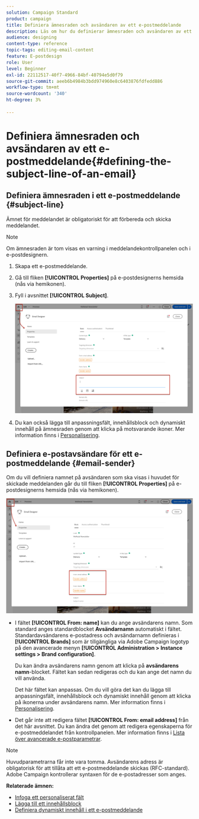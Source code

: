 ```yaml
---
solution: Campaign Standard
product: campaign
title: Definiera ämnesraden och avsändaren av ett e-postmeddelande
description: Läs om hur du definierar ämnesraden och avsändaren av ett e-postmeddelande i e-postdesignern.
audience: designing
content-type: reference
topic-tags: editing-email-content
feature: E-postdesign
role: User
level: Beginner
exl-id: 22112517-40f7-4966-84bf-40794e5d0f79
source-git-commit: aeeb6b4984b3bdd974960e8c6403876fdfedd886
workflow-type: tm+mt
source-wordcount: '340'
ht-degree: 3%

---
```


# Definiera ämnesraden och avsändaren av ett e-postmeddelande{#defining-the-subject-line-of-an-email}

## Definiera ämnesraden i ett e-postmeddelande {#subject-line}

Ämnet för meddelandet är obligatoriskt för att förbereda och skicka meddelandet.

>[!NOTE]
>
>Om ämnesraden är tom visas en varning i meddelandekontrollpanelen och i e-postdesignern.

1. Skapa ett e-postmeddelande.
1. Gå till fliken **[!UICONTROL Properties]** på e-postdesignerns hemsida (nås via hemikonen).
1. Fyll i avsnittet **[!UICONTROL Subject]**.

   ![](assets/email_designer_subject.png)

1. Du kan också lägga till anpassningsfält, innehållsblock och dynamiskt innehåll på ämnesraden genom att klicka på motsvarande ikoner. Mer information finns i [Personalisering](../../designing/using/personalization.md).

## Definiera e-postavsändare för ett e-postmeddelande {#email-sender}

Om du vill definiera namnet på avsändaren som ska visas i huvudet för skickade meddelanden går du till fliken **[!UICONTROL Properties]** på e-postdesignerns hemsida (nås via hemikonen).

![](assets/delivery_content_edition16.png)

* I fältet **[!UICONTROL From: name]** kan du ange avsändarens namn. Som standard anges standardblocket **Avsändarnamn** automatiskt i fältet. Standardavsändarens e-postadress och avsändarnamn definieras i **[!UICONTROL Brands]** som är tillgängliga via Adobe Campaign logotyp på den avancerade menyn **[!UICONTROL Administration > Instance settings > Brand configuration]**.

   Du kan ändra avsändarens namn genom att klicka på **avsändarens namn**-blocket. Fältet kan sedan redigeras och du kan ange det namn du vill använda.

   Det här fältet kan anpassas. Om du vill göra det kan du lägga till anpassningsfält, innehållsblock och dynamiskt innehåll genom att klicka på ikonerna under avsändarens namn. Mer information finns i [Personalisering](../../designing/using/personalization.md).

* Det går inte att redigera fältet **[!UICONTROL From: email address]** från det här avsnittet. Du kan ändra det genom att redigera egenskaperna för e-postmeddelandet från kontrollpanelen. Mer information finns i [Lista över avancerade e-postparametrar](../../administration/using/configuring-email-channel.md#advanced-parameters).

>[!NOTE]
>
>Huvudparametrarna får inte vara tomma. Avsändarens adress är obligatorisk för att tillåta att ett e-postmeddelande skickas (RFC-standard). Adobe Campaign kontrollerar syntaxen för de e-postadresser som anges.

**Relaterade ämnen:**

* [Infoga ett personaliserat fält](../../designing/using/personalization.md#inserting-a-personalization-field)
* [Lägga till ett innehållsblock](../../designing/using/personalization.md#adding-a-content-block)
* [Definiera dynamiskt innehåll i ett e-postmeddelande](../../designing/using/personalization.md#defining-dynamic-content-in-an-email)
